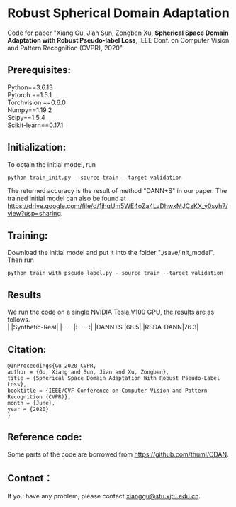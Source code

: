 # Robust Spherical Domain Adaptation
Code for paper "Xiang Gu, Jian Sun, Zongben Xu, **Spherical Space Domain Adaptation with Robust Pseudo-label Loss**, IEEE Conf. on Computer Vision and Pattern Recognition (CVPR), 2020".
## Prerequisites:
Python==3.6.13 <br>
Pytorch ==1.5.1 <br>
Torchvision ==0.6.0 <br>
Numpy==1.19.2 <br>
Scipy==1.5.4 <br>
Scikit-learn==0.17.1 <br>
## Initialization:
To obtain the initial model, run 
```
python train_init.py --source train --target validation
```
The returned accuracy is the result of method "DANN+S" in our paper. The trained initial model can also be found at https://drive.google.com/file/d/1jhqUm5WE4oZa4LvDhwxMJCzKX_y0syh7/view?usp=sharing.
## Training:
Download the initial model and put it into the folder "./save/init_model". Then run
```
python train_with_pseudo_label.py --source train --target validation
```
## Results
We run the code on a single NVIDIA Tesla V100 GPU, the results are as follows.<br>
| |Synthetic-Real|
|----|:----:|
|DANN+S   |68.5|
|RSDA-DANN|76.3|
## Citation:
```
@InProceedings{Gu_2020_CVPR,
author = {Gu, Xiang and Sun, Jian and Xu, Zongben},
title = {Spherical Space Domain Adaptation With Robust Pseudo-Label Loss},
booktitle = {IEEE/CVF Conference on Computer Vision and Pattern Recognition (CVPR)},
month = {June},
year = {2020}
}
```
## Reference code:
Some parts of the code are borrowed from https://github.com/thuml/CDAN.
## Contact：
If you have any problem, please contact xianggu@stu.xjtu.edu.cn.
